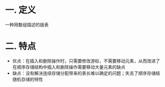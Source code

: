 # 一. 定义

一种用数组描述的链表



# 二. 特点

- 优点：在插入和删除操作时，只需要修改游标，不需要移动元素，从而改进了在顺序存储结构中插入和删除操作需要移动大量元素的缺点
- 缺点：没有解决连续存储分配带来的表长难以确定的问题；失去了顺序存储结随机存储的特性
